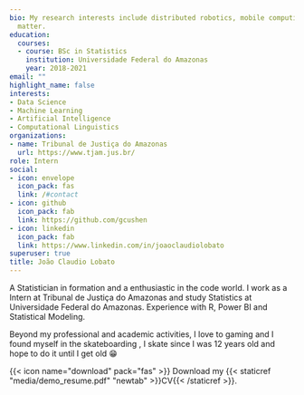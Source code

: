 ```yaml
---
bio: My research interests include distributed robotics, mobile computing and programmable
  matter.
education:
  courses:
  - course: BSc in Statistics
    institution: Universidade Federal do Amazonas
    year: 2018-2021
email: ""
highlight_name: false
interests:
- Data Science
- Machine Learning
- Artificial Intelligence
- Computational Linguistics
organizations:
- name: Tribunal de Justiça do Amazonas
  url: https://www.tjam.jus.br/
role: Intern
social:
- icon: envelope
  icon_pack: fas
  link: /#contact
- icon: github
  icon_pack: fab
  link: https://github.com/gcushen
- icon: linkedin
  icon_pack: fab
  link: https://www.linkedin.com/in/joaoclaudiolobato
superuser: true
title: João Claudio Lobato
---
```

A Statistician in formation and a enthusiastic in the code world. I work as a Intern at Tribunal de Justiça do Amazonas and study Statistics at Universidade Federal do Amazonas. Experience with R, Power BI and Statistical Modeling.

Beyond my professional and academic activities, I love to gaming and I found myself in the skateboarding , I skate since I was 12 years old and hope to do it until I get old 😁

{{< icon name="download" pack="fas" >}} Download my {{< staticref "media/demo_resume.pdf" "newtab" >}}CV{{< /staticref >}}.
